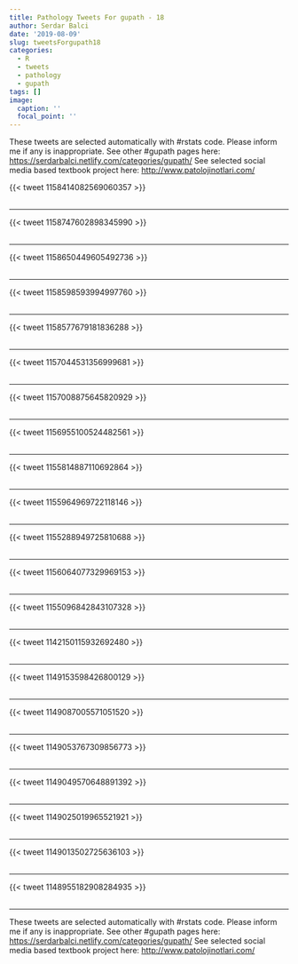 ```yaml
---
title: Pathology Tweets For gupath - 18
author: Serdar Balci
date: '2019-08-09'
slug: tweetsForgupath18
categories:
  - R
  - tweets
  - pathology
  - gupath
tags: []
image:
  caption: ''
  focal_point: ''
---
```



These tweets are selected automatically with #rstats code. Please inform me if any is inappropriate.
See other #gupath pages here: https://serdarbalci.netlify.com/categories/gupath/ 
See selected social media based textbook project here: http://www.patolojinotlari.com/

{{< tweet 1158414082569060357 >}}
<br>
<br>
<hr>
{{< tweet 1158747602898345990 >}}
<br>
<br>
<hr>
{{< tweet 1158650449605492736 >}}
<br>
<br>
<hr>
{{< tweet 1158598593994997760 >}}
<br>
<br>
<hr>
{{< tweet 1158577679181836288 >}}
<br>
<br>
<hr>
{{< tweet 1157044531356999681 >}}
<br>
<br>
<hr>
{{< tweet 1157008875645820929 >}}
<br>
<br>
<hr>
{{< tweet 1156955100524482561 >}}
<br>
<br>
<hr>
{{< tweet 1155814887110692864 >}}
<br>
<br>
<hr>
{{< tweet 1155964969722118146 >}}
<br>
<br>
<hr>
{{< tweet 1155288949725810688 >}}
<br>
<br>
<hr>
{{< tweet 1156064077329969153 >}}
<br>
<br>
<hr>
{{< tweet 1155096842843107328 >}}
<br>
<br>
<hr>
{{< tweet 1142150115932692480 >}}
<br>
<br>
<hr>
{{< tweet 1149153598426800129 >}}
<br>
<br>
<hr>
{{< tweet 1149087005571051520 >}}
<br>
<br>
<hr>
{{< tweet 1149053767309856773 >}}
<br>
<br>
<hr>
{{< tweet 1149049570648891392 >}}
<br>
<br>
<hr>
{{< tweet 1149025019965521921 >}}
<br>
<br>
<hr>
{{< tweet 1149013502725636103 >}}
<br>
<br>
<hr>
{{< tweet 1148955182908284935 >}}
<br>
<br>
<hr>


These tweets are selected automatically with #rstats code. Please inform me if any is inappropriate.
See other #gupath pages here: https://serdarbalci.netlify.com/categories/gupath/ 
See selected social media based textbook project here: http://www.patolojinotlari.com/
